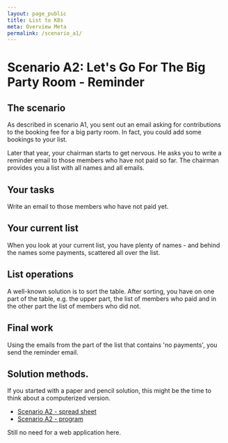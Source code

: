```yaml
---
layout: page_public
title: List to K8s
meta: Overview Meta
permalink: /scenario_a1/
---
```



# Scenario A2: Let's Go For The Big Party Room - Reminder

## The scenario

As described in scenario A1, you sent out an email asking for contributions to the booking fee for a big party room. 
In fact, you could add some bookings to your list.

Later that year, your chairman starts to get nervous. 
He asks you to write a reminder email to those members who have not paid so far.
The chairman provides you a list with all names and all emails.

## Your tasks 

Write an email to those members who have not paid yet.


## Your current list

When you look at your current list, you have plenty of names - and behind the names some payments, scattered all over the list.


## List operations

A well-known solution is to sort the table. 
After sorting, you have on one part of the table, e.g. the upper part, the list of members who paid and in the other part the list of members who did not. 


## Final work

Using the emails from the part of the list that contains 'no payments', you send the reminder email.


## Solution methods.

If you started with a paper and pencil solution, this might be the time to think about a computerized version. 


- [Scenario A2 - spread sheet](../a2_list)
- [Scenario A2 - program](../a2_program)

Still no need for a web application here.


